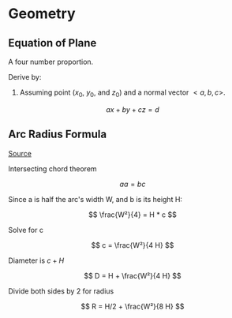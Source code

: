 # Geometry

## Equation of Plane

A four number proportion.

Derive by:

1. Assuming point ($x_0$, $y_0$, and $z_0$) and a normal vector $<a, b, c>$.

$$
ax + by + cz = d
$$

## Arc Radius Formula

[Source](https://mathopenref.com/arcradiusderive.html)

Intersecting chord theorem

$$
a a = b c
$$

Since a is half the arc's width W, and b is its height H:

$$
\frac{W²}{4} = H * c
$$

Solve for c

$$
c = \frac{W²}{4 H}
$$

Diameter is $c + H$

$$
D = H + \frac{W²}{4 H}
$$

Divide both sides by 2 for radius

$$
R = H/2 + \frac{W²}{8 H}
$$
